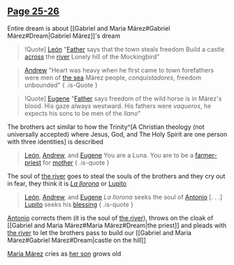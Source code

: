 ## [Page 25-26](</BMU.md?page=37-38>)
Entire dream is about [[Gabriel and Maria Márez#Gabriel Márez#Dream|Gabriel Márez]]'s dream

> !Quote] [León](</MárezFamily/León.md>)
> "[Father](</MárezFamily/GabrielandMariaMárez.md#gabriel-márez>) says that the town steals freedom
> Build a castle [across](</Symbols/Bridge.md>) the [river](</Symbols/Water.md>)
> Lonely hill of the Mockingbird"

> [Andrew](</MárezFamily/Andrew.md>)
> "Heart was heavy when he first came to town
> forefathers were men of [the sea](</Symbols/Water.md>)
> Márez people, *conquistadores*, freedom unbounded"
{ .is-Quote }

> !Quote] [Eugene](</MárezFamily/Eugene.md>)
> "[Father](</MárezFamily/GabrielandMariaMárez.md#gabriel-márez>) says freedom of the wild horse is in Márez's blood.
> His gaze always westward. His fathers were *vaqueros*,
> he expects his sons to be men of the *llano*"

The brothers act similar to how the Trinity^[A Christian theology (not universally accepted) where Jesus, God, and The Holy Spirit are one person with three identities] is described

> [León](</MárezFamily/León.md>), [Andrew](</MárezFamily/Andrew.md>), and [Eugene](</MárezFamily/Eugene.md>)
> You are a Luna.
> You are to be a [farmer-priest](</MárezFamily/GabrielandMariaMárez.md#maria-márez>) for [mother](</MárezFamily/GabrielandMariaMárez.md#maria-márez>)
{ .is-quote }

The soul of [the river](</Symbols/Water.md>) goes to steal the souls of the brothers and they cry out in fear, they think it is *[La llorona](</Symbols/Water.md>)* or [Lupito](</Lupito.md>)
> [León](</MárezFamily/León.md>), [Andrew](</MárezFamily/Andrew.md>), and [Eugene](</MárezFamily/Eugene.md>)
> *La llorona* seeks the soul of [Antonio](</MárezFamily/AntonioMárez.md>)
> \[. . .\]
> [Lupito](</Lupito.md>) seeks his [blessing](</BMU.md?page=34>)
{ .is-quote }

[Antonio](</MárezFamily/AntonioMárez.md>) corrects them (it is the soul of [the river](</Symbols/Water.md>)), throws on the cloak of [[Gabriel and Maria Márez#Maria Márez#Dream|the priest]] and pleads with [the river](</Symbols/Water.md>) to let the brothers pass to build our [[Gabriel and Maria Márez#Gabriel Márez#Dream|castle on the hill]]

[Maria Márez](</MárezFamily/GabrielandMariaMárez.md#maria-márez>) cries as [her son](</MárezFamily/AntonioMárez.md>) grows old 